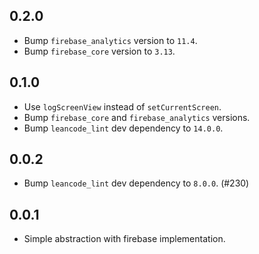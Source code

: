 ## 0.2.0

- Bump `firebase_analytics` version to `11.4`.
- Bump `firebase_core` version to `3.13`.

## 0.1.0

- Use `logScreenView` instead of `setCurrentScreen`.
- Bump `firebase_core` and `firebase_analytics` versions.
- Bump `leancode_lint` dev dependency to `14.0.0`.

## 0.0.2

- Bump `leancode_lint` dev dependency to `8.0.0`. (#230)

## 0.0.1

- Simple abstraction with firebase implementation.

